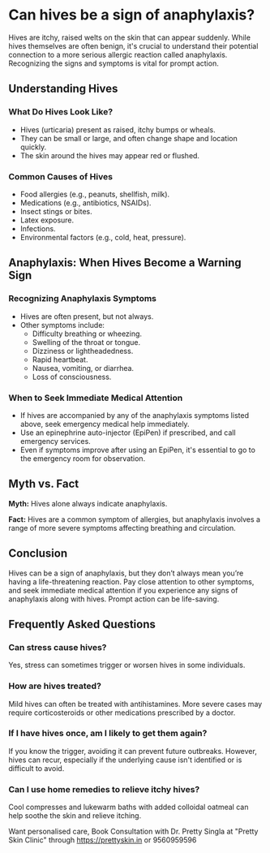 # Can hives be a sign of anaphylaxis?

Hives are itchy, raised welts on the skin that can appear suddenly. While hives themselves are often benign, it's crucial to understand their potential connection to a more serious allergic reaction called anaphylaxis. Recognizing the signs and symptoms is vital for prompt action.

## Understanding Hives

### What Do Hives Look Like?

*   Hives (urticaria) present as raised, itchy bumps or wheals.
*   They can be small or large, and often change shape and location quickly.
*   The skin around the hives may appear red or flushed.

### Common Causes of Hives

*   Food allergies (e.g., peanuts, shellfish, milk).
*   Medications (e.g., antibiotics, NSAIDs).
*   Insect stings or bites.
*   Latex exposure.
*   Infections.
*   Environmental factors (e.g., cold, heat, pressure).

## Anaphylaxis: When Hives Become a Warning Sign

### Recognizing Anaphylaxis Symptoms

*   Hives are often present, but not always.
*   Other symptoms include:
    *   Difficulty breathing or wheezing.
    *   Swelling of the throat or tongue.
    *   Dizziness or lightheadedness.
    *   Rapid heartbeat.
    *   Nausea, vomiting, or diarrhea.
    *   Loss of consciousness.

### When to Seek Immediate Medical Attention

*   If hives are accompanied by any of the anaphylaxis symptoms listed above, seek emergency medical help immediately.
*   Use an epinephrine auto-injector (EpiPen) if prescribed, and call emergency services.
*   Even if symptoms improve after using an EpiPen, it's essential to go to the emergency room for observation.

## Myth vs. Fact

**Myth:** Hives alone always indicate anaphylaxis.

**Fact:** Hives are a common symptom of allergies, but anaphylaxis involves a range of more severe symptoms affecting breathing and circulation.

## Conclusion

Hives can be a sign of anaphylaxis, but they don’t always mean you’re having a life-threatening reaction. Pay close attention to other symptoms, and seek immediate medical attention if you experience any signs of anaphylaxis along with hives. Prompt action can be life-saving.

## Frequently Asked Questions

### Can stress cause hives?

Yes, stress can sometimes trigger or worsen hives in some individuals.

### How are hives treated?

Mild hives can often be treated with antihistamines. More severe cases may require corticosteroids or other medications prescribed by a doctor.

### If I have hives once, am I likely to get them again?

If you know the trigger, avoiding it can prevent future outbreaks. However, hives can recur, especially if the underlying cause isn't identified or is difficult to avoid.

### Can I use home remedies to relieve itchy hives?

Cool compresses and lukewarm baths with added colloidal oatmeal can help soothe the skin and relieve itching.

Want personalised care, Book Consultation with Dr. Pretty Singla at "Pretty Skin Clinic" through https://prettyskin.in or 9560959596
